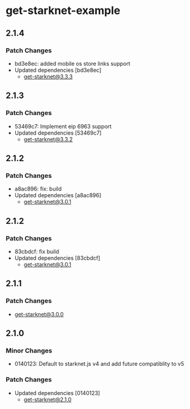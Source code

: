 # get-starknet-example

## 2.1.4

### Patch Changes

- bd3e8ec: added mobile os store links support
- Updated dependencies [bd3e8ec]
  - get-starknet@3.3.3

## 2.1.3

### Patch Changes

- 53469c7: Implement eip 6963 support
- Updated dependencies [53469c7]
  - get-starknet@3.3.2

## 2.1.2

### Patch Changes

- a8ac896: fix: build
- Updated dependencies [a8ac896]
  - get-starknet@3.0.1

## 2.1.2

### Patch Changes

- 83cbdcf: fix build
- Updated dependencies [83cbdcf]
  - get-starknet@3.0.1

## 2.1.1

### Patch Changes

- get-starknet@3.0.0

## 2.1.0

### Minor Changes

- 0140123: Default to starknet.js v4 and add future compatiblity to v5

### Patch Changes

- Updated dependencies [0140123]
  - get-starknet@2.1.0
